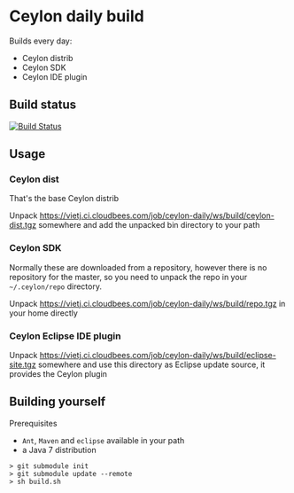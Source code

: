 # Ceylon daily build

Builds every day:

- Ceylon distrib
- Ceylon SDK
- Ceylon IDE plugin

## Build status

[![Build Status](https://vietj.ci.cloudbees.com/buildStatus/icon?job=ceylon-daily)](https://vietj.ci.cloudbees.com/job/ceylon-daily/)

## Usage

### Ceylon dist

That's the base Ceylon distrib

Unpack https://vietj.ci.cloudbees.com/job/ceylon-daily/ws/build/ceylon-dist.tgz somewhere and add the unpacked
bin directory to your path

### Ceylon SDK

Normally these are downloaded from a repository, however there is no repository for the master, so you need
to unpack the repo in your `~/.ceylon/repo` directory.

Unpack https://vietj.ci.cloudbees.com/job/ceylon-daily/ws/build/repo.tgz in your home directly

### Ceylon Eclipse IDE plugin

Unpack https://vietj.ci.cloudbees.com/job/ceylon-daily/ws/build/eclipse-site.tgz somewhere and use this directory
as Eclipse update source, it provides the Ceylon plugin

## Building yourself

Prerequisites

- `Ant`, `Maven` and `eclipse` available in your path
- a Java 7 distribution

```
> git submodule init
> git submodule update --remote
> sh build.sh
```
